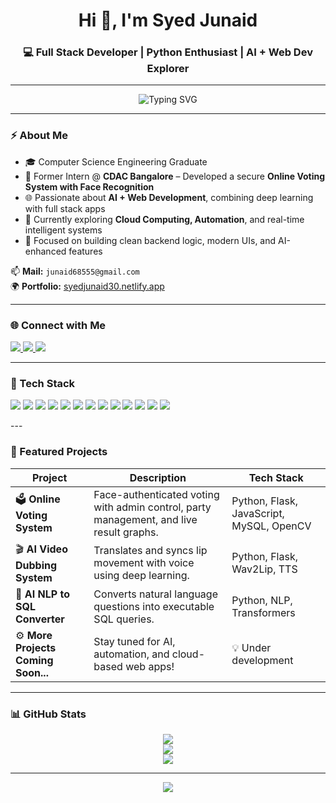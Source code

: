 <h1 align="center">Hi 👋, I'm Syed Junaid</h1>
<h3 align="center">💻 Full Stack Developer | Python Enthusiast | AI + Web Dev Explorer</h3>

---
<p align="center">
  <img src="https://readme-typing-svg.demolab.com?font=Fira+Code&size=22&pause=1000&center=true&vCenter=true&width=600&lines=Engineer+%7C+Innovator+%7C+Problem+Solver;Merging+AI+%2B+Web+into+Impactful+Projects;Crafting+Smart+and+Scalable+Solutions" alt="Typing SVG" />
</p>

---
### ⚡ About Me
- 🎓 Computer Science Engineering Graduate  
- 💼 Former Intern @ **CDAC Bangalore** – Developed a secure **Online Voting System with Face Recognition**  
- 🌐 Passionate about **AI + Web Development**, combining deep learning with full stack apps  
- 🧠 Currently exploring **Cloud Computing, Automation**, and real-time intelligent systems  
- 🎯 Focused on building clean backend logic, modern UIs, and AI-enhanced features  

📫 **Mail:** `junaid68555@gmail.com`  
🌍 **Portfolio:** [syedjunaid30.netlify.app](https://syedjunaid30.netlify.app)

---

### 🌐 Connect with Me
<p align="left">
  <a href="https://linkedin.com/in/syedjunaid21" target="_blank">
    <img src="https://img.shields.io/badge/-LinkedIn-blue?style=for-the-badge&logo=linkedin&logoColor=white" />
  </a>
  <a href="https://leetcode.com/syedjunaid" target="_blank">
    <img src="https://img.shields.io/badge/-LeetCode-orange?style=for-the-badge&logo=LeetCode&logoColor=white" />
  </a>
  <a href="https://www.hackerrank.com/@syedj6855" target="_blank">
    <img src="https://img.shields.io/badge/-HackerRank-2EC866?style=for-the-badge&logo=HackerRank&logoColor=white" />
  </a>
</p>

---

### 🧰 Tech Stack

<p align="left">
  <img src="https://img.shields.io/badge/Python-3776AB?style=flat-square&logo=python&logoColor=white" />
  <img src="https://img.shields.io/badge/Java-ED8B00?style=flat-square&logo=java&logoColor=white" />
  <img src="https://img.shields.io/badge/SpringBoot-6DB33F?style=flat-square&logo=spring-boot&logoColor=white" />
  <img src="https://img.shields.io/badge/MySQL-005C84?style=flat-square&logo=mysql&logoColor=white" />
  <img src="https://img.shields.io/badge/MongoDB-47A248?style=flat-square&logo=mongodb&logoColor=white" />
  <img src="https://img.shields.io/badge/HTML5-E34F26?style=flat-square&logo=html5&logoColor=white" />
  <img src="https://img.shields.io/badge/CSS3-1572B6?style=flat-square&logo=css3&logoColor=white" />
  <img src="https://img.shields.io/badge/JavaScript-F7DF1E?style=flat-square&logo=javascript&logoColor=black" />
  <img src="https://img.shields.io/badge/Postman-FF6C37?style=flat-square&logo=postman&logoColor=white" />
  <img src="https://img.shields.io/badge/Git-F05032?style=flat-square&logo=git&logoColor=white" />
  <img src="https://img.shields.io/badge/Figma-F24E1E?style=flat-square&logo=figma&logoColor=white" />
  <img src="https://img.shields.io/badge/Canva-00C4CC?style=flat-square&logo=canva&logoColor=white" />
  <img src="https://img.shields.io/badge/AWS-FF9900?style=flat-square&logo=amazon-aws&logoColor=white" />
</p>
---

### 🚀 Featured Projects

| Project | Description | Tech Stack |
|--------|-------------|------------|
| 🗳️ **Online Voting System** | Face-authenticated voting with admin control, party management, and live result graphs. | Python, Flask, JavaScript, MySQL, OpenCV |
| 🎬 **AI Video Dubbing System** | Translates and syncs lip movement with voice using deep learning. | Python, Flask, Wav2Lip, TTS |
| 🧠 **AI NLP to SQL Converter** | Converts natural language questions into executable SQL queries. | Python, NLP, Transformers |
| ⚙️ **More Projects Coming Soon...** | Stay tuned for AI, automation, and cloud-based web apps! | 💡 Under development |

---

### 📊 GitHub Stats

<p align="center">
  <img src="https://github-readme-stats.vercel.app/api?username=syedjunaid30&show_icons=true&theme=tokyonight&count_private=true" />
  <br/>
  <img src="https://github-readme-streak-stats.herokuapp.com/?user=syedjunaid30&theme=tokyonight" />
  <br/>
  <img src="https://github-readme-stats.vercel.app/api/top-langs?username=syedjunaid30&layout=compact&theme=tokyonight" />
</p>

---

<p align="center">
  <img src="https://capsule-render.vercel.app/api?type=waving&color=0:3f87a6,100:ebf8e1&height=120&section=footer" />
</p>
